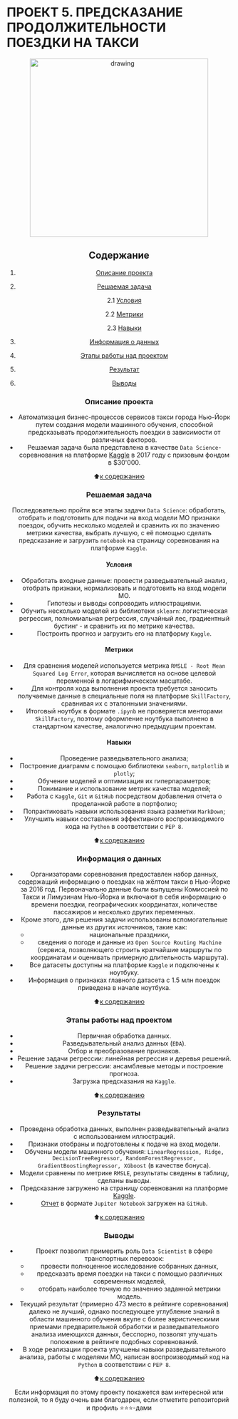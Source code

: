 # **ПРОЕКТ 5. ПРЕДСКАЗАНИЕ ПРОДОЛЖИТЕЛЬНОСТИ ПОЕЗДКИ НА ТАКСИ**

<center> <img src = https://puzzlepalace.com.au/wp-content/uploads/2018/04/New-York-Taxi-1500-Piece-by-Jumbo.jpg alt="drawing" style="width:400px;" </center>

## **Содержание**

1. [Описание проекта](https://github.com/Licharg/Project-1.-Analysis-of-HeadHunter-resumes/blob/master/README.md#Описание-проекта)  
2. [Решаемая задача](https://github.com/Licharg/Project-1.-Analysis-of-HeadHunter-resumes/blob/master/README.md#Решаемая-задача)

    2.1 [Условия](https://github.com/Licharg/Project-1.-Analysis-of-HeadHunter-resumes/blob/master/README.md#Условия)

    2.2 [Метрики](https://github.com/Licharg/Project-1.-Analysis-of-HeadHunter-resumes/blob/master/README.md#Метрики)

    2.3 [Навыки](https://github.com/Licharg/Project-1.-Analysis-of-HeadHunter-resumes/blob/master/README.md#Навыки)

3. [Информация о данных](https://github.com/Licharg/Project-1.-Analysis-of-HeadHunter-resumes/blob/master/README.md#Информация-о-данных)  
4. [Этапы работы над проектом](https://github.com/Licharg/Project-1.-Analysis-of-HeadHunter-resumes/blob/master/README.md#Этапы-работы-над-проектом)  
5. [Результат](https://github.com/Licharg/Project-1.-Analysis-of-HeadHunter-resumes/blob/master/README.md#Результат)
6. [Выводы](https://github.com/Licharg/Project-1.-Analysis-of-HeadHunter-resumes/blob/master/README.md#Выводы)

### **Описание проекта**

- Автоматизация бизнес-процессов сервисов такси города Нью-Йорк путем создания модели машинного обучения, способной предсказывать продолжительность поездки в зависимости от различных факторов.  
- Решаемая задача была представлена в качестве `Data Science`-соревнования на платформе [Kaggle](https://www.kaggle.com/competitions/nyc-taxi-trip-duration/overview) в 2017 году с призовым фондом в $30'000.

:arrow_up:[к содержанию](https://github.com/Licharg/Project-1.-Analysis-of-HeadHunter-resumes/blob/master/README.md#Содержание)

### **Решаемая задача**

Последовательно пройти все этапы задачи `Data Science`: обработать, отобрать и подготовить для подачи на вход модели МО признаки поездок, обучить несколько моделей и сравнить их по значению метрики качества, выбрать лучшую, с её помощью сделать предсказание и загрузить `notebook` на страницу соревнования на платформе `Kaggle`.  

#### **Условия**

- Обработать входные данные: провести разведывательный анализ, отобрать признаки, нормализовать и подготовить на вход модели МО.
- Гипотезы и выводы сопроводить иллюстрациями.
- Обучить несколько моделей из библиотеки `sklearn`: логистическая регрессия, полномиальная регрессия, случайный лес, градиентный бустинг - и сравнить их по метрике качества.
- Построить прогноз и загрузить его на платформу `Kaggle`.

#### **Метрики**

- Для сравнения моделей используется метрика `RMSLE - Root Mean Squared Log Error`, которая вычисляется на основе целевой переменной в логарифмическом масштабе.  
- Для контроля хода выполнения проекта требуется заносить получаемые данные в специальные поля на платформе `SkillFactory`, сравнивая их с эталонными значениями.  
- Итоговый ноутбук в формате `.ipynb` не проверяется менторами `SkillFactory`, поэтому оформление ноутбука выполнено в стандартном качестве, аналогично предыдущим проектам.

#### **Навыки**

- Проведение разведывательного анализа;
- Построение диаграмм с помощью библиотеки `seaborn`, `matplotlib` и `plotly`;
- Обучение моделей и оптимизация их гиперпараметров;
- Понимание и использование метрик качества моделей;
- Работа с `Kaggle`, `Git` и `GitHub` посредством добавления отчета о проделанной работе в портфолио;
- Попрактиковать навыки использования языка разметки `MarkDown`;
- Улучшить навыки составления эффективного воспроизводимого кода на `Python` в соответствии с `PEP 8`.

:arrow_up:[к содержанию](https://github.com/Licharg/Project-1.-Analysis-of-HeadHunter-resumes/blob/master/README.md#Содержание)

### **Информация о данных**

- Организаторами соревнования предоставлен набор данных, содержащий информацию о поездках на жёлтом такси в Нью-Йорке за 2016 год. Первоначально данные были выпущены Комиссией по Такси и Лимузинам Нью-Йорка и включают в себя информацию о времени поездки, географических координатах, количестве пассажиров и несколько других переменных.  
- Кроме этого, для решения задачи использованы вспомогательные данные из других источников, такие как:
  - национальные праздники,
  - сведения о погоде и данные из `Open Source Routing Machine` (сервиса, позволяющего строить кратчайшие маршруты по координатам и оценивать примерную длительность маршрута).  
- Все датасеты доступны на платформе `Kaggle` и подключены к ноутбуку.  
- Информация о признаках главного датасета с 1.5 млн поездок приведена в начале ноутбука.  
  
:arrow_up:[к содержанию](https://github.com/Licharg/Project-1.-Analysis-of-HeadHunter-resumes/blob/master/README.md#Содержание)

### **Этапы работы над проектом**

- Первичная обработка данных.
- Разведывательный анализ данных (`EDA`).
- Отбор и преобразование признаков.
- Решение задачи регрессии: линейная регрессия и деревья решений.
- Решение задачи регрессии: ансамблевые методы и построение прогноза.
- Загрузка предсказания на `Kaggle`.

:arrow_up:[к содержанию](https://github.com/Licharg/Project-1.-Analysis-of-HeadHunter-resumes/blob/master/README.md#Содержание)

### **Результаты**

- Проведена обработка данных, выполнен разведывательный анализ с использованием иллюстраций.  
- Признаки отобраны и подготовлены к подаче на вход модели.
- Обучены модели машинного обучения: `LinearRegression, Ridge, DecisionTreeRegressor, RandomForestRegressor, GradientBoostingRegressor, XGboost` (в качестве бонуса).
- Модели сравнены по метрике `RMSLE`, результаты сведены в таблицу, сделаны выводы.
- Предсказание загружено на страницу соревнования на платформе [Kaggle](https://www.kaggle.com/competitions/nyc-taxi-trip-duration/leaderboard).
- [Отчет](https://github.com/StasBard/SF_DataScience/blob/master/Projects/Project_5/Project-5_ML_NYC_taxi_trip_duration_regression_task.ipynb) в формате `Jupiter Notebook` загружен на `GitHub`.

:arrow_up:[к содержанию](https://github.com/Licharg/Project-1.-Analysis-of-HeadHunter-resumes/blob/master/README.md#Содержание)

### **Выводы**

- Проект позволил примерить роль `Data Scientist` в сфере транспортных перевозок:
  - провести полноценное исследование собранных данных,
  - предсказать время поездки на такси с помощью различных современных моделей,
  - отобрать наиболее точную по значению заданной метрики модель.  
- Текущий результат (примерно 473 место в рейтинге соревнования) далеко не лучший, однако последующее углубление знаний в области машинного обучения вкупе с более эвристическими приемами предварительной обработки и разведывательного анализа имеющихся данных, бесспорно, позволят улучшать положение в рейтинге подобных соревнований.  
- В ходе реализации проекта улучшены навыки разведывательного анализа, работы с моделями МО, написан воспроизводимый код на `Python` в соответствии с `PEP 8`.

:arrow_up:[к содержанию](https://github.com/Licharg/Project-1.-Analysis-of-HeadHunter-resumes/blob/master/README.md#Содержание)

Если информация по этому проекту покажется вам интересной или полезной, то я буду очень вам благодарен, если отметите репозиторий и профиль ⭐️⭐️⭐️-дами
